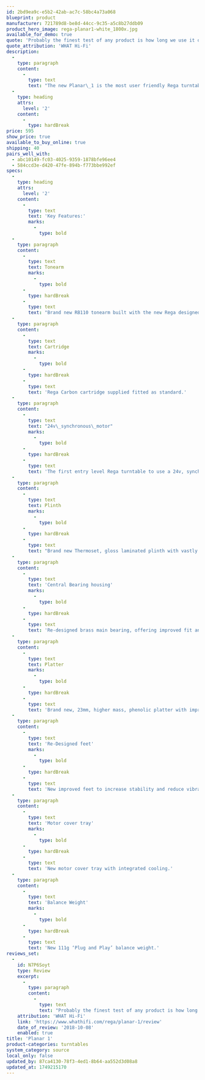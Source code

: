 ```yaml
---
id: 2bd9ea9c-e5b2-42ab-ac7c-58bc4a73a068
blueprint: product
manufacturer: 721789d8-be8d-44cc-9c35-a5c8b27ddb09
product_hero_image: rega-planar1-white_1800x.jpg
available_for_demo: true
quote: 'Probably the finest test of any product is how long we use it once having already come to our conclusion. In this case, the Planar 1 is still playing and proving it can turn its hand to Dmitri Shostakovich as adeptly as it does Toots and the Maytals or Charlie Parker.'
quote_attribution: 'WHAT Hi-Fi'
description:
  -
    type: paragraph
    content:
      -
        type: text
        text: "The new Planar\_1 is the most user friendly Rega turntable to date. Now with preset bias force\_on the brand new RB110 tonearm, the Planar\_1 is set up in seconds after unpacking. Simply\_slide the balance weight onto the rear of the tonearm as far as it will go, remove the stylus guard and start spinning your favorite vinyl. Every single aspect of the Planar 1\_has been meticulously\_designed to improve performance. For the first time\_the Planar 1 is now running a 24v, low noise, synchronous\_motor to reduce vibration transfer\_combined with our brand new RB110 tonearm\_fitted with Rega's\_bespoke ultra low friction play bearings. Only\_sharing the drive belt, sub platter and dust cover\_from\_the outgoing RP1, this is truly a new turntable from the ground up. If you are\_looking to get back into vinyl and want serious performance that will last you a\_lifetime, then look no\_further. The Planar 1 comes complete with a Carbon MM cartridge. "
  -
    type: heading
    attrs:
      level: '2'
    content:
      -
        type: hardBreak
price: 595
show_price: true
available_to_buy_online: true
shipping: 40
pairs_well_with:
  - abc10149-fc03-4025-9359-1878bfe96ee4
  - 584ccd3e-d420-47fe-894b-f773bbe992ef
specs:
  -
    type: heading
    attrs:
      level: '2'
    content:
      -
        type: text
        text: 'Key Features:'
        marks:
          -
            type: bold
  -
    type: paragraph
    content:
      -
        type: text
        text: Tonearm
        marks:
          -
            type: bold
      -
        type: hardBreak
      -
        type: text
        text: "Brand new RB110 tonearm built with the new Rega designed, bespoke, ultra low friction bearings\_(Patent Pending). New bias assembly\_and integrated arm clip. Includes automatic bias adjustment negating the need for the user to set bias, making this the most ‘Plug & Play’\_turntable we have ever manufactured. New ergonomically, re-designed and stiffer headshell for improved usability and appearance."
  -
    type: paragraph
    content:
      -
        type: text
        text: Cartridge
        marks:
          -
            type: bold
      -
        type: hardBreak
      -
        type: text
        text: 'Rega Carbon cartridge supplied fitted as standard.'
  -
    type: paragraph
    content:
      -
        type: text
        text: "24v\_synchronous\_motor"
        marks:
          -
            type: bold
      -
        type: hardBreak
      -
        type: text
        text: 'The first entry level Rega turntable to use a 24v, synchronous AC motor with a new motor PCB and aluminium pulley offering low noise and better speed stability.'
  -
    type: paragraph
    content:
      -
        type: text
        text: Plinth
        marks:
          -
            type: bold
      -
        type: hardBreak
      -
        type: text
        text: "Brand new Thermoset, gloss laminated plinth with vastly improved appearance and new ergonomically positioned on/off switch located on the underside.\_Two stunning plinth finishes available, gloss black and gloss white."
  -
    type: paragraph
    content:
      -
        type: text
        text: 'Central Bearing housing'
        marks:
          -
            type: bold
      -
        type: hardBreak
      -
        type: text
        text: 'Re-designed brass main bearing, offering improved fit and removing stress on the bearing itself whilst minimising the transfer of potential energy. (Patent pending)'
  -
    type: paragraph
    content:
      -
        type: text
        text: Platter
        marks:
          -
            type: bold
      -
        type: hardBreak
      -
        type: text
        text: 'Brand new, 23mm, higher mass, phenolic platter with improved flywheel effect for improved speed stability.'
  -
    type: paragraph
    content:
      -
        type: text
        text: 'Re-Designed feet'
        marks:
          -
            type: bold
      -
        type: hardBreak
      -
        type: text
        text: 'New improved feet to increase stability and reduce vibration transfer.'
  -
    type: paragraph
    content:
      -
        type: text
        text: 'Motor cover tray'
        marks:
          -
            type: bold
      -
        type: hardBreak
      -
        type: text
        text: 'New motor cover tray with integrated cooling.'
  -
    type: paragraph
    content:
      -
        type: text
        text: 'Balance Weight'
        marks:
          -
            type: bold
      -
        type: hardBreak
      -
        type: text
        text: 'New 111g ‘Plug and Play’ balance weight.'
reviews_set:
  -
    id: N7P6Soyt
    type: Review
    excerpt:
      -
        type: paragraph
        content:
          -
            type: text
            text: "Probably the finest test of any product is how long we use it once having already come to our conclusion. In this case, the Planar 1 is still playing and proving it can turn its hand to Dmitri Shostakovich as adeptly as it does Toots and the Maytals or Charlie Parker.\_\_"
    attribution: 'WHAT Hi-Fi'
    link: 'https://www.whathifi.com/rega/planar-1/review'
    date_of_review: '2018-10-08'
    enabled: true
title: 'Planar 1'
product-categories: turntables
system_category: source
local_only: false
updated_by: 87ca4130-78f3-4ed1-8b64-aa552d3d08a8
updated_at: 1749215170
---
```

